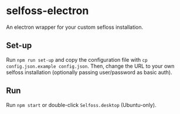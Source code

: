 # selfoss-electron

An electron wrapper for your custom sefloss installation.

## Set-up

Run `npm run set-up` and copy the configuration file with `cp config.json.example config.json`.
Then, change the URL to your own selfoss installation (optionally passing user/password as basic auth).

## Run

Run `npm start` or double-click `Selfoss.desktop` (Ubuntu-only).
